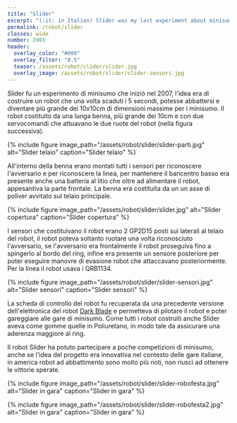 ```yaml
---
title: "Slider"
excerpt: "(:it: in Italian) Slider was my last experiment about minisumo robot. This robot built with an old version of Dark Blade board, have a long blade and with two servo can run inside the ring. The robot use a lithium battery and two infrared sensor to recognize the robot. "
permalink: /robot/slider
classes: wide
number: 2003
header:
  overlay_color: "#000"
  overlay_filter: "0.5"
  teaser: /assets/robot/slider/slider.jpg
  overlay_image: /assets/robot/slider/slider-sensori.jpg
---
```


Slider fu un esperimento di minisumo che iniziò nel 2007, l'idea era di costruire un robot che una volta scaduti i 5 secondi, potesse abbattersi e diventare più grande dei 10x10cm di dimensioni massime per i minisumo. Il robot costituito da una lunga benna, più grande dei 10cm e con due servocomandi che attuavano le due ruote del robot (nella figura successiva).

{% include figure image_path="/assets/robot/slider/slider-parti.jpg" alt="Slider telaio" caption="Slider telaio" %}

All'interno della benna erano montati tutti i sensori per riconoscere l'avversario e per riconoscere la linea, per mantenere il baricentro basso era presente anche una batteria al litio che oltre ad alimentare il robot, appesantiva la parte frontale. La benna era costituita da un un asse di poliver avvitato sul telaio principale.

{% include figure image_path="/assets/robot/slider/slider.jpg" alt="Slider copertura" caption="Slider copertura" %}

I sensori che costituivano il robot erano 2 GP2D15 posti sui laterali al telaio del robot, il robot poteva soltanto ruotare una volta riconosciuto l'avversario, se l'avversario era frontalmente il robot proseguiva fino a spingerlo al bordo del ring, infine era presente un sensore posteriore per poter eseguire manovre di evasione robot che attaccavano posteriormente.  Per la linea il robot usava i QRB1134.

{% include figure image_path="/assets/robot/slider/slider-sensori.jpg" alt="Slider sensori" caption="Slider sensori" %}

La scheda di controllo del robot fu recuperata da una precedente versione dell'elettronica del robot [Dark Blade](/robot/dark-blade) e permetteva di pilotare il robot e poter gareggiare alle gare di minisumo. Come tutti i robot costruiti anche Slider aveva come gomme quelle in Poliuretano, in modo tale da assicurare una aderenza maggiore al ring.

Il robot Slider ha potuto partecipare a poche competizioni di minisumo, anche se l'idea del progetto era innovativa nel contesto delle gare italiane, in america robot ad abbattimento sono molto più noti, non riuscì ad ottenere le vittorie sperate.

{% include figure image_path="/assets/robot/slider/slider-robofesta.jpg" alt="Slider in gara" caption="Slider in gara" %}

{% include figure image_path="/assets/robot/slider/slider-robofesta2.jpg" alt="Slider in gara" caption="Slider in gara" %}